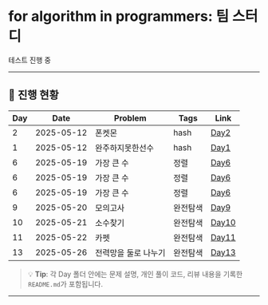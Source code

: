 # for algorithm in programmers: 팀 스터디
테스트 진행 중

---

## 📅 진행 현황

| Day | Date       | Problem                          | Tags           | Link                          |
|-----|------------|----------------------------------|----------------|-------------------------------|
| 2   | 2025-05-12 | 폰켓몬 | hash | [Day2](./Day02/README.md) |
| 1   | 2025-05-12 | 완주하지못한선수 | hash | [Day1](./Day01/README.md) |
| 6   | 2025-05-19 | 가장 큰 수  | 정렬 | [Day6](./Day06/README.md) |
| 6   | 2025-05-19 | 가장 큰 수  | 정렬 | [Day6](./Day06/README.md) |
| 6   | 2025-05-19 | 가장 큰 수  | 정렬 | [Day6](./Day06/README.md) |
| 9   | 2025-05-20 | 모의고사 | 완전탐색 | [Day9](./Day09/README.md) |
| 10   | 2025-05-21 | 소수찾기 | 완전탐색 | [Day10](./Day10/README.md) |
| 11   | 2025-05-22 | 카펫 | 완전탐색 | [Day11](./Day11/README.md) |
| 13   | 2025-05-26 | 전력망을 둘로 나누기 | 완전탐색 | [Day13](./Day13/README.md) |

> 💡 **Tip**: 각 Day 폴더 안에는 문제 설명, 개인 풀이 코드, 리뷰 내용을 기록한 `README.md`가 포함됩니다.

---
